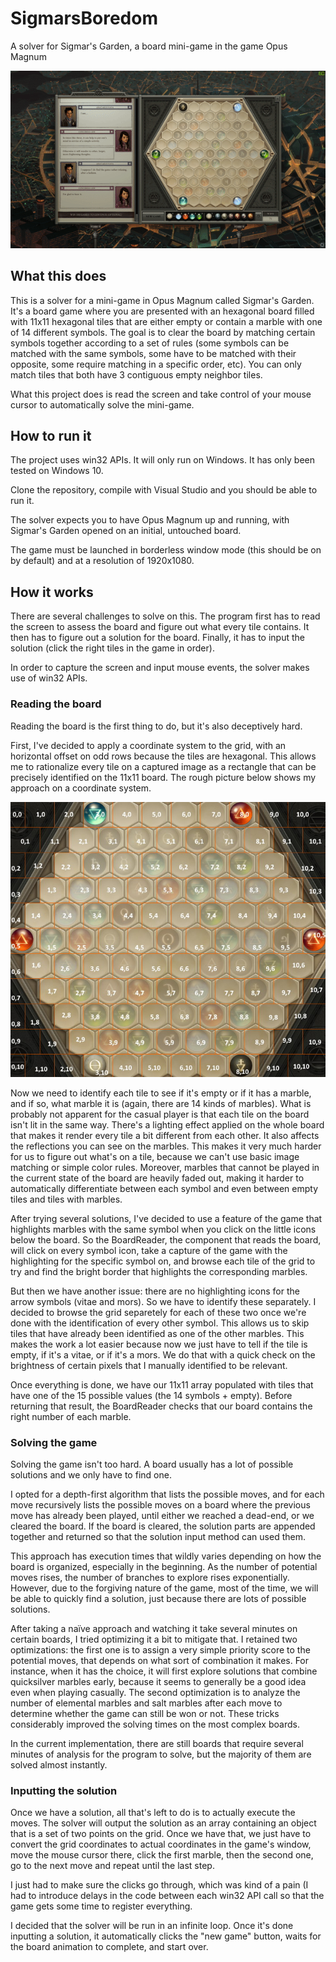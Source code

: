 # SigmarsBoredom
 A solver for Sigmar's Garden, a board mini-game in the game Opus Magnum

![A preview gif of what the solver looks like in action](https://github.com/Doublevil/SigmarsBoredom/blob/master/preview.gif)

## What this does

This is a solver for a mini-game in Opus Magnum called Sigmar's Garden. It's a board game where you are presented with an hexagonal board filled with 11x11 hexagonal tiles that are either empty or contain a marble with one of 14 different symbols. The goal is to clear the board by matching certain symbols together according to a set of rules (some symbols can be matched with the same symbols, some have to be matched with their opposite, some require matching in a specific order, etc). You can only match tiles that both have 3 contiguous empty neighbor tiles.

What this project does is read the screen and take control of your mouse cursor to automatically solve the mini-game.

## How to run it

The project uses win32 APIs. It will only run on Windows. It has only been tested on Windows 10.

Clone the repository, compile with Visual Studio and you should be able to run it.

The solver expects you to have Opus Magnum up and running, with Sigmar's Garden opened on an initial, untouched board.

The game must be launched in borderless window mode (this should be on by default) and at a resolution of 1920x1080.

## How it works

There are several challenges to solve on this. The program first has to read the screen to assess the board and figure out what every tile contains. It then has to figure out a solution for the board. Finally, it has to input the solution (click the right tiles in the game in order).

In order to capture the screen and input mouse events, the solver makes use of win32 APIs.

### Reading the board

Reading the board is the first thing to do, but it's also deceptively hard.

First, I've decided to apply a coordinate system to the grid, with an horizontal offset on odd rows because the tiles are hexagonal. This allows me to rationalize every tile on a captured image as a rectangle that can be precisely identified on the 11x11 board. The rough picture below shows my approach on a coordinate system.

![A visual representation of the coordinate system](https://github.com/Doublevil/SigmarsBoredom/blob/master/Grid.jpg)

Now we need to identify each tile to see if it's empty or if it has a marble, and if so, what marble it is (again, there are 14 kinds of marbles). What is probably not apparent for the casual player is that each tile on the board isn't lit in the same way. There's a lighting effect applied on the whole board that makes it render every tile a bit different from each other. It also affects the reflections you can see on the marbles. This makes it very much harder for us to figure out what's on a tile, because we can't use basic image matching or simple color rules. Moreover, marbles that cannot be played in the current state of the board are heavily faded out, making it harder to automatically differentiate between each symbol and even between empty tiles and tiles with marbles.

After trying several solutions, I've decided to use a feature of the game that highlights marbles with the same symbol when you click on the little icons below the board. So the BoardReader, the component that reads the board, will click on every symbol icon, take a capture of the game with the highlighting for the specific symbol on, and browse each tile of the grid to try and find the bright border that highlights the corresponding marbles.

But then we have another issue: there are no highlighting icons for the arrow symbols (vitae and mors). So we have to identify these separately. I decided to browse the grid separetely for each of these two once we're done with the identification of every other symbol. This allows us to skip tiles that have already been identified as one of the other marbles. This makes the work a lot easier because now we just have to tell if the tile is empty, if it's a vitae, or if it's a mors. We do that with a quick check on the brightness of certain pixels that I manually identified to be relevant.

Once everything is done, we have our 11x11 array populated with tiles that have one of the 15 possible values (the 14 symbols + empty). Before returning that result, the BoardReader checks that our board contains the right number of each marble.

### Solving the game

Solving the game isn't too hard. A board usually has a lot of possible solutions and we only have to find one.

I opted for a depth-first algorithm that lists the possible moves, and for each move recursively lists the possible moves on a board where the previous move has already been played, until either we reached a dead-end, or we cleared the board. If the board is cleared, the solution parts are appended together and returned so that the solution input method can used them.

This approach has execution times that wildly varies depending on how the board is organized, especially in the beginning. As the number of potential moves rises, the number of branches to explore rises exponentially. However, due to the forgiving nature of the game, most of the time, we will be able to quickly find a solution, just because there are lots of possible solutions.

After taking a naïve approach and watching it take several minutes on certain boards, I tried optimizing it a bit to mitigate that. I retained two optimizations: the first one is to assign a very simple priority score to the potential moves, that depends on what sort of combination it makes. For instance, when it has the choice, it will first explore solutions that combine quicksilver marbles early, because it seems to generally be a good idea even when playing casually. The second optimization is to analyze the number of elemental marbles and salt marbles after each move to determine whether the game can still be won or not. These tricks considerably improved the solving times on the most complex boards.

In the current implementation, there are still boards that require several minutes of analysis for the program to solve, but the majority of them are solved almost instantly.

### Inputting the solution

Once we have a solution, all that's left to do is to actually execute the moves. The solver will output the solution as an array containing an object that is a set of two points on the grid. Once we have that, we just have to convert the grid coordinates to actual coordinates in the game's window, move the mouse cursor there, click the first marble, then the second one, go to the next move and repeat until the last step.

I just had to make sure the clicks go through, which was kind of a pain (I had to introduce delays in the code between each win32 API call so that the game gets some time to register everything.

I decided that the solver will be run in an infinite loop. Once it's done inputting a solution, it automatically clicks the "new game" button, waits for the board animation to complete, and start over.